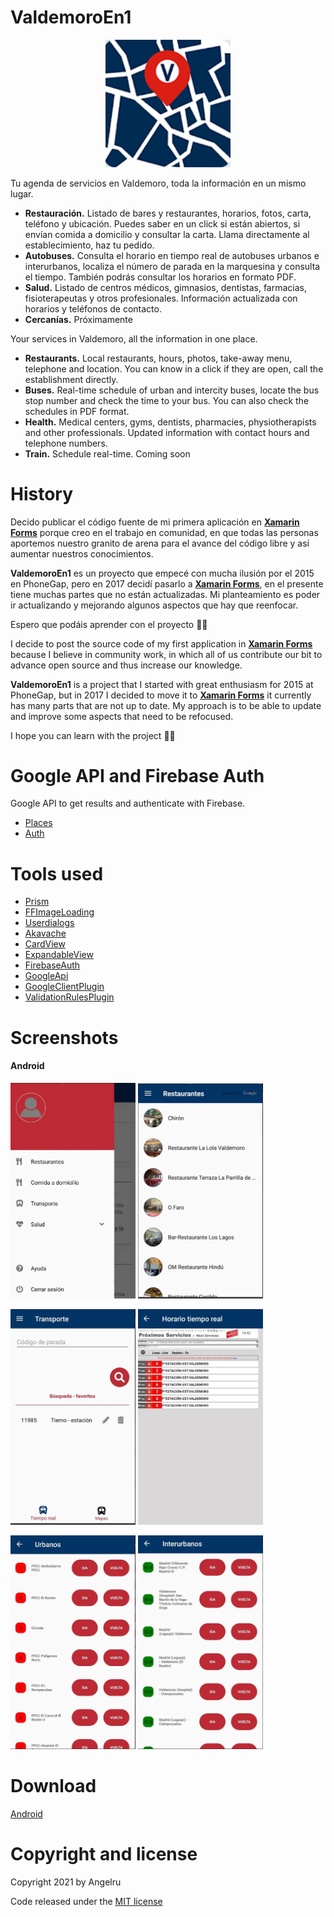 # ValdemoroEn1
<p align="center">
  <img src ="/images/logo.png?raw=true" width="200" />
</p>

Tu agenda de servicios en Valdemoro, toda la información en un mismo lugar.

* **Restauración.** Listado de bares y restaurantes, horarios, fotos, carta, teléfono y ubicación. Puedes saber en un click si están abiertos, si envían comida a domicilio y consultar la carta. Llama directamente al establecimiento, haz tu pedido.
* **Autobuses.** Consulta el horario en tiempo real de autobuses urbanos e interurbanos, localiza el número de parada en la marquesina y consulta el tiempo. También podrás consultar los horarios en formato PDF.
* **Salud.** Listado de centros médicos, gimnasios, dentistas, farmacias, fisioterapeutas y otros profesionales. Información actualizada con horarios y teléfonos de contacto.
* **Cercanías.** Próximamente


Your services in Valdemoro, all the information in one place.

* **Restaurants.** Local restaurants, hours, photos, take-away menu, telephone and location. You can know in a click if they are open, call the establishment directly.
* **Buses.** Real-time schedule of urban and intercity buses, locate the bus stop number and check the time to your bus. You can also check the schedules in PDF format.
* **Health.**  Medical centers, gyms, dentists, pharmacies, physiotherapists and other professionals. Updated information with contact hours and telephone numbers.
* **Train.** Schedule real-time. Coming soon

# History
Decido publicar el código fuente de mi primera aplicación en **[Xamarin Forms](https://docs.microsoft.com/en-us/xamarin/get-started/what-is-xamarin-forms)** porque creo en el trabajo en comunidad, en que todas las personas aportemos nuestro granito de arena para el avance del código libre y así aumentar nuestros conocimientos.

**ValdemoroEn1** es un proyecto que empecé con mucha ilusión por el 2015 en PhoneGap, pero en 2017 decidí pasarlo a **[Xamarin Forms](https://docs.microsoft.com/en-us/xamarin/get-started/what-is-xamarin-forms)**, en el presente tiene muchas partes que no están actualizadas.
Mi planteamiento es poder ir actualizando y mejorando algunos aspectos que hay que reenfocar.

Espero que podáis aprender con el proyecto 👋🏽

I decide to post the source code of my first application in **[Xamarin Forms](https://docs.microsoft.com/en-us/xamarin/get-started/what-is-xamarin-forms)** because I believe in community work, in which all of us contribute our bit to advance open source and thus increase our knowledge.

**ValdemoroEn1** is a project that I started with great enthusiasm for 2015 at PhoneGap, but in 2017 I decided to move it to **[Xamarin Forms](https://docs.microsoft.com/en-us/xamarin/get-started/what-is-xamarin-forms)** it currently has many parts that are not up to date.
My approach is to be able to update and improve some aspects that need to be refocused.

I hope you can learn with the project 👋🏽

# Google API and Firebase Auth
Google API to get results and authenticate with Firebase.
* [Places](https://developers.google.com/maps/documentation/places/web-service/overview)
* [Auth](https://firebase.google.com/docs/auth)

# Tools used
* [Prism](https://github.com/PrismLibrary/Prism)
* [FFImageLoading](https://github.com/luberda-molinet/FFImageLoading)
* [Userdialogs](https://github.com/aritchie/userdialogs)
* [Akavache](https://github.com/reactiveui/Akavache)
* [CardView](https://github.com/AndreiMisiukevich/CardView)
* [ExpandableView](https://github.com/AndreiMisiukevich/ExpandableView)
* [FirebaseAuth](https://github.com/f-miyu/Plugin.FirebaseAuth)
* [GoogleApi](https://github.com/vivet/GoogleApi)
* [GoogleClientPlugin](https://github.com/CrossGeeks/GoogleClientPlugin)
* [ValidationRulesPlugin](https://github.com/luismts/ValidationRulesPlugin)

# Screenshots
#### Android

<img src ="/images/menu.png?raw=true" width="200" /> <img src ="/images/list.png?raw=true" width="200" />

<img src ="/images/transport.png?raw=true" width="200" /> <img src ="/images/realtimetransport.png?raw=true" width="200" />

<img src ="/images/urban.png?raw=true" width="200" /> <img src ="/images/interurban.png?raw=true" width="200" />

# Download
[Android](https://play.google.com/store/apps/details?id=es.valtimoretec.valdemoroenuno)

# Copyright and license
Copyright 2021 by Angelru

Code released under the [MIT license](https://opensource.org/licenses/MIT)
